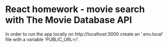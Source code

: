 # React homework - movie search with The Movie Database API

In order to run the app locally on http://localhost:3000 create an '.env.local'
file with a variable 'PUBLIC_URL=/'.
